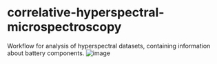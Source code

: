 # correlative-hyperspectral-microspectroscopy
Workflow for analysis of hyperspectral datasets, containing information about battery components.
![image](https://github.com/artMATERIALS/correlative-hyperspectral-microspectroscopy/assets/151731956/d035174f-f9cb-4ee5-8c8a-a74ef11abfa9)
